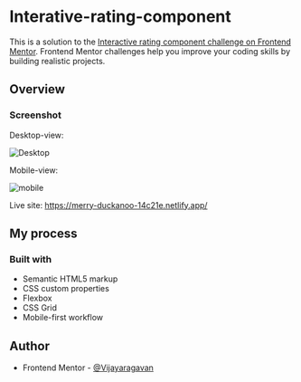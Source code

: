 # Interative-rating-component

This is a solution to the [Interactive rating component challenge on Frontend Mentor](https://www.frontendmentor.io/challenges/interactive-rating-component-koxpeBUmI). Frontend Mentor challenges help you improve your coding skills by building realistic projects. 

## Overview

### Screenshot
Desktop-view:

![Desktop](https://user-images.githubusercontent.com/95960286/192663445-53734365-8738-4349-bc99-fe8be0cd53b2.png)

Mobile-view:

![mobile](https://user-images.githubusercontent.com/95960286/192663527-439cef5c-5af5-4e05-886a-cc22535050ac.png)

Live site: https://merry-duckanoo-14c21e.netlify.app/

## My process

### Built with

- Semantic HTML5 markup
- CSS custom properties
- Flexbox
- CSS Grid
- Mobile-first workflow

## Author

- Frontend Mentor - [@Vijayaragavan](https://www.frontendmentor.io/profile/vijayaragavankts)
